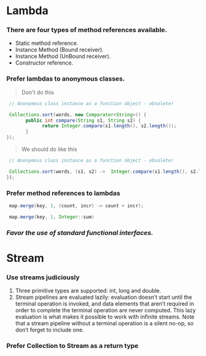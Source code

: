 # Lambda
### There are four types of method references available.

-   Static method reference.
-   Instance Method (Bound receiver).
-   Instance Method (UnBound receiver).
-   Constructor reference.
### **Prefer lambdas to anonymous classes.**

> Don't do this
```java
 // Anonymous class instance as a function object - obsolete! 

 Collections.sort(words, new Comparator<String>() {
       public int compare(String s1, String s2) { 
			 return Integer.compare(s1.length(), s2.length());
       } 
});
```

> We should do like this
```java
 // Anonymous class instance as a function object - obsolete! 

 Collections.sort(words, (s1, s2) ->  Integer.compare(s1.length(), s2.length()));
});
```
### **Prefer method references to lambdas**
```java
 map.merge(key, 1, (count, incr) -> count + incr);
```

```java
 map.merge(key, 1, Integer::sum)
```
###  ***Favor the use of standard functional interfaces.***

# Stream
### Use streams judiciously
1. Three primitive types are supported: int, long and double.
2. Stream pipelines are evaluated lazily: evaluation doesn’t start until the terminal operation is invoked, and data elements that aren’t required in order to complete the terminal operation are never computed. This lazy evaluation is what makes it possible to work with infinite streams. Note that a stream pipeline without a terminal operation is a silent no-op, so don’t forget to include one.
### Prefer Collection to Stream as a return type 
<!--stackedit_data:
eyJoaXN0b3J5IjpbMTg5MDc0NjU2LDM3NjExNzk1NiwzMzUyND
ExMDIsLTUyMzYyMjE2NV19
-->